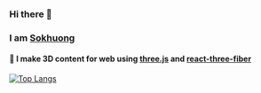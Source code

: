 ### Hi there 👋
### I am [Sokhuong](https://sokhuong.vercel.app/)
####  🔭 I make 3D content for web using [three.js](https://threejs.org/) and [react-three-fiber](https://docs.pmnd.rs/react-three-fiber/getting-started/introduction)

[![Top Langs](https://github-readme-stats-sokhuong-uon.vercel.app/api/top-langs/?username=sokhuong-uon&layout=compact&langs_count=10&theme=tokyonight)](https://github.com/anuraghazra/github-readme-stats)

